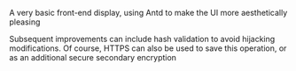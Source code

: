 A very basic front-end display, using Antd to make the UI more aesthetically pleasing


Subsequent improvements can include hash validation to avoid hijacking modifications. Of course, HTTPS can also be used to save this operation, or as an additional secure secondary encryption